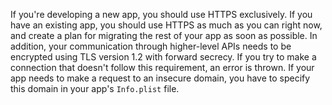 If you're developing a new app, you should use HTTPS exclusively. If you have an existing app, you should use HTTPS as
much as you can right now, and create a plan for migrating the rest of your app as soon as possible. In addition, your
communication through higher-level APIs needs to be encrypted using TLS version 1.2 with forward secrecy. If you try to
make a connection that doesn't follow this requirement, an error is thrown. If your app needs to make a request to an
insecure domain, you have to specify this domain in your app's `Info.plist` file.